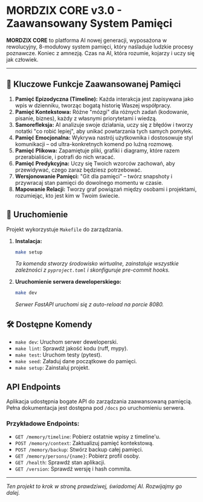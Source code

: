 # MORDZIX CORE v3.0 - Zaawansowany System Pamięci

**MORDZIX CORE** to platforma AI nowej generacji, wyposażona w rewolucyjny, 8-modułowy system pamięci, który naśladuje ludzkie procesy poznawcze. Koniec z amnezją. Czas na AI, która rozumie, kojarzy i uczy się jak człowiek.

---

## 🧠 Kluczowe Funkcje Zaawansowanej Pamięci

1.  **Pamięć Epizodyczna (Timeline):** Każda interakcja jest zapisywana jako wpis w dzienniku, tworząc bogatą historię Waszej współpracy.
2.  **Pamięć Kontekstowa:** Różne "mózgi" dla różnych zadań (kodowanie, pisanie, biznes), każdy z własnymi priorytetami i wiedzą.
3.  **Samorefleksja:** AI analizuje swoje działania, uczy się z błędów i tworzy notatki "co robić lepiej", aby unikać powtarzania tych samych pomyłek.
4.  **Pamięć Emocjonalna:** Wykrywa nastrój użytkownika i dostosowuje styl komunikacji – od ultra-konkretnych komend po luźną rozmowę.
5.  **Pamięć Plikowa:** Zapamiętuje pliki, grafiki i diagramy, które razem przerabialiście, i potrafi do nich wracać.
6.  **Pamięć Predykcyjna:** Uczy się Twoich wzorców zachowań, aby przewidywać, czego zaraz będziesz potrzebować.
7.  **Wersjonowanie Pamięci:** "Git dla pamięci" – twórz snapshoty i przywracaj stan pamięci do dowolnego momentu w czasie.
8.  **Mapowanie Relacji:** Tworzy graf powiązań między osobami i projektami, rozumiejąc, kto jest kim w Twoim świecie.

## 🚀 Uruchomienie

Projekt wykorzystuje `Makefile` do zarządzania.

1.  **Instalacja:**
    ```bash
    make setup
    ```
    *Ta komenda stworzy środowisko wirtualne, zainstaluje wszystkie zależności z `pyproject.toml` i skonfiguruje pre-commit hooks.*

2.  **Uruchomienie serwera deweloperskiego:**
    ```bash
    make dev
    ```
    *Serwer FastAPI uruchomi się z auto-reload na porcie 8080.*

## 🛠️ Dostępne Komendy

-   `make dev`: Uruchom serwer deweloperski.
-   `make lint`: Sprawdź jakość kodu (ruff, mypy).
-   `make test`: Uruchom testy (pytest).
-   `make seed`: Załaduj dane początkowe do pamięci.
-   `make setup`: Zainstaluj projekt.

##  API Endpoints

Aplikacja udostępnia bogate API do zarządzania zaawansowaną pamięcią. Pełna dokumentacja jest dostępna pod `/docs` po uruchomieniu serwera.

### Przykładowe Endpoints:

-   `GET /memory/timeline`: Pobierz ostatnie wpisy z timeline'u.
-   `POST /memory/context`: Zaktualizuj pamięć kontekstową.
-   `POST /memory/backup`: Stwórz backup całej pamięci.
-   `GET /memory/persons/{name}`: Pobierz profil osoby.
-   `GET /health`: Sprawdź stan aplikacji.
-   `GET /version`: Sprawdź wersję i hash commita.

---

*Ten projekt to krok w stronę prawdziwej, świadomej AI. Rozwijajmy go dalej.*